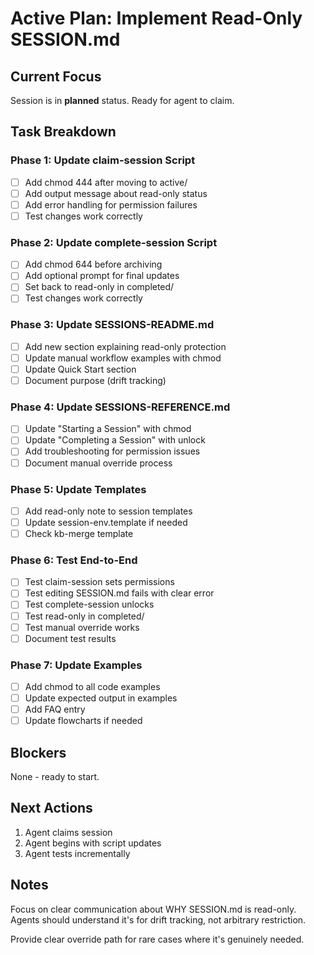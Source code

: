 # Active Plan: Implement Read-Only SESSION.md

## Current Focus

Session is in **planned** status. Ready for agent to claim.

## Task Breakdown

### Phase 1: Update claim-session Script
- [ ] Add chmod 444 after moving to active/
- [ ] Add output message about read-only status
- [ ] Add error handling for permission failures
- [ ] Test changes work correctly

### Phase 2: Update complete-session Script
- [ ] Add chmod 644 before archiving
- [ ] Add optional prompt for final updates
- [ ] Set back to read-only in completed/
- [ ] Test changes work correctly

### Phase 3: Update SESSIONS-README.md
- [ ] Add new section explaining read-only protection
- [ ] Update manual workflow examples with chmod
- [ ] Update Quick Start section
- [ ] Document purpose (drift tracking)

### Phase 4: Update SESSIONS-REFERENCE.md
- [ ] Update "Starting a Session" with chmod
- [ ] Update "Completing a Session" with unlock
- [ ] Add troubleshooting for permission issues
- [ ] Document manual override process

### Phase 5: Update Templates
- [ ] Add read-only note to session templates
- [ ] Update session-env.template if needed
- [ ] Check kb-merge template

### Phase 6: Test End-to-End
- [ ] Test claim-session sets permissions
- [ ] Test editing SESSION.md fails with clear error
- [ ] Test complete-session unlocks
- [ ] Test read-only in completed/
- [ ] Test manual override works
- [ ] Document test results

### Phase 7: Update Examples
- [ ] Add chmod to all code examples
- [ ] Update expected output in examples
- [ ] Add FAQ entry
- [ ] Update flowcharts if needed

## Blockers

None - ready to start.

## Next Actions

1. Agent claims session
3. Agent begins with script updates
4. Agent tests incrementally

## Notes

Focus on clear communication about WHY SESSION.md is read-only. Agents should understand it's for drift tracking, not arbitrary restriction.

Provide clear override path for rare cases where it's genuinely needed.
